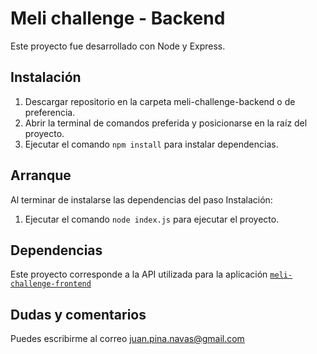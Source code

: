 # Meli challenge - Backend

Este proyecto fue desarrollado con Node y Express.

## Instalación

1. Descargar repositorio en la carpeta meli-challenge-backend o de preferencia.
2. Abrir la terminal de comandos preferida y posicionarse en la raíz del proyecto.
3. Ejecutar el comando `npm install` para instalar dependencias.

## Arranque

Al terminar de instalarse las dependencias del paso Instalación:
1. Ejecutar el comando `node index.js` para ejecutar el proyecto.

## Dependencias

Este proyecto corresponde a la API utilizada para la aplicación [`meli-challenge-frontend`](https://github.com/juanpinanavas/meli-challenge-frontend)

## Dudas y comentarios

Puedes escribirme al correo juan.pina.navas@gmail.com